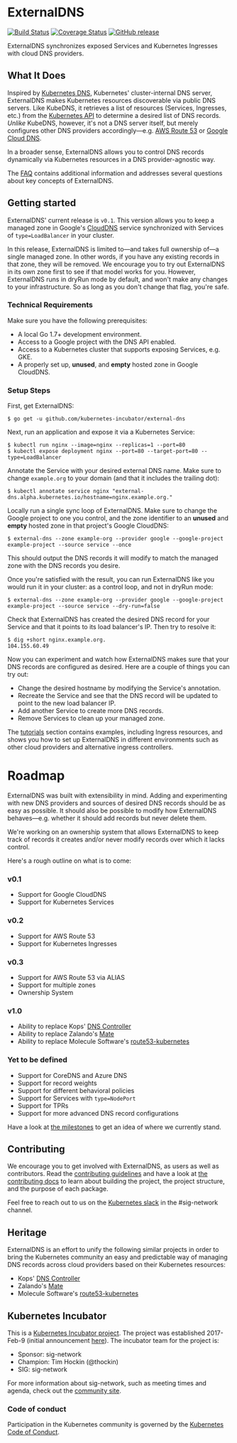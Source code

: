 # ExternalDNS
[![Build Status](https://travis-ci.org/kubernetes-incubator/external-dns.svg?branch=master)](https://travis-ci.org/kubernetes-incubator/external-dns)
[![Coverage Status](https://coveralls.io/repos/github/kubernetes-incubator/external-dns/badge.svg?branch=master)](https://coveralls.io/github/kubernetes-incubator/external-dns?branch=master)
[![GitHub release](https://img.shields.io/github/release/kubernetes-incubator/external-dns.svg)](https://github.com/kubernetes-incubator/external-dns/releases)

ExternalDNS synchronizes exposed Services and Kubernetes Ingresses with cloud DNS providers.

## What It Does

Inspired by [Kubernetes DNS](https://github.com/kubernetes/dns), Kubernetes' cluster-internal DNS server, ExternalDNS makes Kubernetes resources discoverable via public DNS servers. Like KubeDNS, it retrieves a list of resources (Services, Ingresses, etc.) from the [Kubernetes API](https://kubernetes.io/docs/api/) to determine a desired list of DNS records. *Unlike* KubeDNS, however, it's not a DNS server itself, but merely configures other DNS providers accordingly—e.g. [AWS Route 53](https://aws.amazon.com/route53/) or [Google Cloud DNS](https://cloud.google.com/dns/docs/).

In a broader sense, ExternalDNS allows you to control DNS records dynamically via Kubernetes resources in a DNS provider-agnostic way.

The [FAQ](docs/faq.md) contains additional information and addresses several questions about key concepts of ExternalDNS.

## Getting started

ExternalDNS' current release is `v0.1`. This version allows you to keep a managed zone in Google's [CloudDNS](https://cloud.google.com/dns/docs/) service synchronized with Services of `type=LoadBalancer` in your cluster.

In this release, ExternalDNS is limited to—and takes full ownership of—a single managed zone. In other words, if you have any existing records in that zone, they will be removed. We encourage you to try out ExternalDNS in its own zone first to see if that model works for you. However, ExternalDNS runs in dryRun mode by default, and won't make any changes to your infrastructure. So as long as you don't change that flag, you're safe.

### Technical Requirements
Make sure you have the following prerequisites:
* A local Go 1.7+ development environment.
* Access to a Google project with the DNS API enabled.
* Access to a Kubernetes cluster that supports exposing Services, e.g. GKE.
* A properly set up, **unused**, and **empty** hosted zone in Google CloudDNS.

### Setup Steps

First, get ExternalDNS:

```console
$ go get -u github.com/kubernetes-incubator/external-dns
```

Next, run an application and expose it via a Kubernetes Service:

```console
$ kubectl run nginx --image=nginx --replicas=1 --port=80
$ kubectl expose deployment nginx --port=80 --target-port=80 --type=LoadBalancer
```

Annotate the Service with your desired external DNS name. Make sure to change `example.org` to your domain (and that it includes the trailing dot):

```console
$ kubectl annotate service nginx "external-dns.alpha.kubernetes.io/hostname=nginx.example.org."
```

Locally run a single sync loop of ExternalDNS. Make sure to change the Google project to one you control, and the zone identifier to an **unused** and **empty** hosted zone in that project's Google CloudDNS:

```console
$ external-dns --zone example-org --provider google --google-project example-project --source service --once
```

This should output the DNS records it will modify to match the managed zone with the DNS records you desire.

Once you're satisfied with the result, you can run ExternalDNS like you would run it in your cluster: as a control loop, and not in dryRun mode:

```console
$ external-dns --zone example-org --provider google --google-project example-project --source service --dry-run=false
```

Check that ExternalDNS has created the desired DNS record for your Service and that it points to its load balancer's IP. Then try to resolve it:

```console
$ dig +short nginx.example.org.
104.155.60.49
```

Now you can experiment and watch how ExternalDNS makes sure that your DNS records are configured as desired. Here are a couple of things you can try out:
* Change the desired hostname by modifying the Service's annotation.
* Recreate the Service and see that the DNS record will be updated to point to the new load balancer IP.
* Add another Service to create more DNS records.
* Remove Services to clean up your managed zone.

The [tutorials](docs/tutorials) section contains examples, including Ingress resources, and shows you how to set up ExternalDNS in different environments such as other cloud providers and alternative ingress controllers.

# Roadmap

ExternalDNS was built with extensibility in mind. Adding and experimenting with new DNS providers and sources of desired DNS records should be as easy as possible. It should also be possible to modify how ExternalDNS behaves—e.g. whether it should add records but never delete them.

We're working on an ownership system that allows ExternalDNS to keep track of records it creates and/or never modify records over which it lacks control.

Here's a rough outline on what is to come:

### v0.1

* Support for Google CloudDNS
* Support for Kubernetes Services

### v0.2

* Support for AWS Route 53
* Support for Kubernetes Ingresses

### v0.3

* Support for AWS Route 53 via ALIAS
* Support for multiple zones
* Ownership System

### v1.0

* Ability to replace Kops' [DNS Controller](https://github.com/kubernetes/kops/tree/master/dns-controller)
* Ability to replace Zalando's [Mate](https://github.com/zalando-incubator/mate)
* Ability to replace Molecule Software's [route53-kubernetes](https://github.com/wearemolecule/route53-kubernetes)

### Yet to be defined

* Support for CoreDNS and Azure DNS
* Support for record weights
* Support for different behavioral policies
* Support for Services with `type=NodePort`
* Support for TPRs
* Support for more advanced DNS record configurations

Have a look at [the milestones](https://github.com/kubernetes-incubator/external-dns/milestones) to get an idea of where we currently stand.

## Contributing

We encourage you to get involved with ExternalDNS, as users as well as contributors. Read the [contributing guidelines](CONTRIBUTING.md) and have a look at [the contributing docs](docs/contributing/getting-started.md) to learn about building the project, the project structure, and the purpose of each package.

Feel free to reach out to us on the [Kubernetes slack](http://slack.k8s.io) in the #sig-network channel.

## Heritage

ExternalDNS is an effort to unify the following similar projects in order to bring the Kubernetes community an easy and predictable way of managing DNS records across cloud providers based on their Kubernetes resources:

* Kops' [DNS Controller](https://github.com/kubernetes/kops/tree/master/dns-controller)
* Zalando's [Mate](https://github.com/zalando-incubator/mate)
* Molecule Software's [route53-kubernetes](https://github.com/wearemolecule/route53-kubernetes)

## Kubernetes Incubator

This is a [Kubernetes Incubator project](https://github.com/kubernetes/community/blob/master/incubator.md).
The project was established 2017-Feb-9 (initial announcement [here](https://groups.google.com/forum/#!searchin/kubernetes-dev/external$20dns%7Csort:relevance/kubernetes-dev/2wGQUB0fUuE/9OXz01i2BgAJ)).
The incubator team for the project is:

* Sponsor: sig-network
* Champion: Tim Hockin (@thockin)
* SIG: sig-network

For more information about sig-network, such as meeting times and agenda, check out the [community site](https://github.com/kubernetes/community/tree/master/sig-network).

### Code of conduct

Participation in the Kubernetes community is governed by the [Kubernetes Code of Conduct](code-of-conduct.md).

